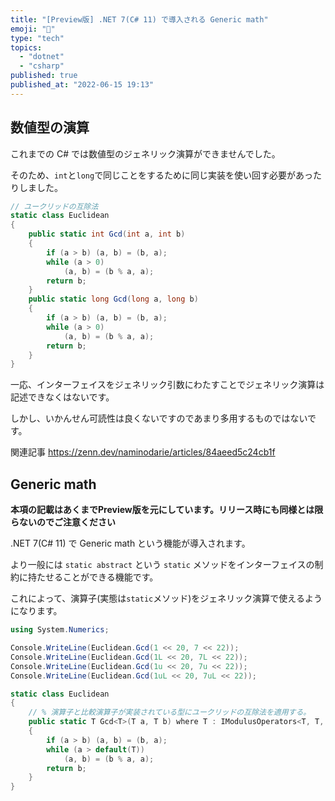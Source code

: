 ```yaml
---
title: "[Preview版] .NET 7(C# 11) で導入される Generic math"
emoji: "📏"
type: "tech"
topics:
  - "dotnet"
  - "csharp"
published: true
published_at: "2022-06-15 19:13"
---
```


## 数値型の演算

これまでの C# では数値型のジェネリック演算ができませんでした。

そのため、`int`と`long`で同じことをするために同じ実装を使い回す必要があったりしました。

```csharp
// ユークリッドの互除法
static class Euclidean
{
    public static int Gcd(int a, int b)
    {
        if (a > b) (a, b) = (b, a);
        while (a > 0)
            (a, b) = (b % a, a);
        return b;
    }
    public static long Gcd(long a, long b)
    {
        if (a > b) (a, b) = (b, a);
        while (a > 0)
            (a, b) = (b % a, a);
        return b;
    }
}
```


一応、インターフェイスをジェネリック引数にわたすことでジェネリック演算は記述できなくはないです。

しかし、いかんせん可読性は良くないですのであまり多用するものではないです。

関連記事
https://zenn.dev/naminodarie/articles/84aeed5c24cb1f

## Generic math

**本項の記載はあくまでPreview版を元にしています。リリース時にも同様とは限らないのでご注意ください**

.NET 7(C# 11) で Generic math という機能が導入されます。

より一般には `static abstract` という `static` メソッドをインターフェイスの制約に持たせることができる機能です。

これによって、演算子(実態は`static`メソッド)をジェネリック演算で使えるようになります。

```csharp
using System.Numerics;

Console.WriteLine(Euclidean.Gcd(1 << 20, 7 << 22));
Console.WriteLine(Euclidean.Gcd(1L << 20, 7L << 22));
Console.WriteLine(Euclidean.Gcd(1u << 20, 7u << 22));
Console.WriteLine(Euclidean.Gcd(1uL << 20, 7uL << 22));

static class Euclidean
{
    // % 演算子と比較演算子が実装されている型にユークリッドの互除法を適用する。
    public static T Gcd<T>(T a, T b) where T : IModulusOperators<T, T, T>, IComparisonOperators<T, T>
    {
        if (a > b) (a, b) = (b, a);
        while (a > default(T))
            (a, b) = (b % a, a);
        return b;
    }
}
```